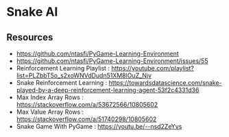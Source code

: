 # Snake AI

## Resources
* https://github.com/ntasfi/PyGame-Learning-Environment
* https://github.com/ntasfi/PyGame-Learning-Environment/issues/55
* Reinforcement Learning Playlist : https://youtube.com/playlist?list=PLZbbT5o_s2xoWNVdDudn51XM8lOuZ_Njv
* Snake Reinforcement Learning : https://towardsdatascience.com/snake-played-by-a-deep-reinforcement-learning-agent-53f2c4331d36
* Max Index Array Rows : https://stackoverflow.com/a/53672566/10805602
* Max Value Array Rows : https://stackoverflow.com/a/51740298/10805602
* Snake Game With PyGame : https://youtu.be/--nsd2ZeYvs
